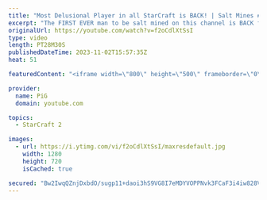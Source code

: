```yaml
---
title: "Most Delusional Player in all StarCraft is BACK! | Salt Mines #46 - StarCraft 2"
excerpt: "The FIRST EVER man to be salt mined on this channel is BACK for Salt Mines #46! Not only that, he's hosting a tournament, where all his salt has trickled into the rules. The entire thing is so ridiculous!  Send in your funniest, saltiest replays to RateMyStarCraft@gmail.com with “Salt Mines” in the title"
originalUrl: https://youtube.com/watch?v=f2oCdlXtSsI
type: video
length: PT28M30S
publishedDateTime: 2023-11-02T15:57:35Z
heat: 51

featuredContent: "<iframe width=\"800\" height=\"500\" frameborder=\"0\" src=\"https://www.youtube.com/embed/f2oCdlXtSsI\" allow=\"accelerometer; autoplay; encrypted-media; gyroscope; picture-in-picture\" allowfullscreen></iframe>"

provider:
  name: PiG
  domain: youtube.com

topics:
  - StarCraft 2

images:
  - url: https://i.ytimg.com/vi/f2oCdlXtSsI/maxresdefault.jpg
    width: 1280
    height: 720
    isCached: true

secured: "Bw2IwqQZnjDxbdO/sugp11+daoi3hS9VG8I7eMDYVOPPNvk3FCaF3i4iw828VoVqwGyrLBdOtA0PToW9yWgZKDV3ofRCpWMUGHlmd7PfPg/dCRa5ZFbbdRvZbmb1tTlq5L/cpACa13gFjK8h/pOxthWndEERp428KA87j4iedrfv2ch4ZnCvZMvQmXluReDgdmkKQStI5EB6/i2WnCumqBljPVJAZ6g9VmwypWYfLFkTTkANXhVTS3bTSfSRjazefMFOzpOTymC57InivaKBYrgVDe1rmHlxaq+t8EXcbisarkbMzJoRvopGq/94BL0F8X6Jkdgp2tKAkYwwHv+VvFV+vw0hJz1HzQ40CsKWfCNE7Ha9/PMQKNSKreqwf0lda1EJTrEPhnQO6cQ7No8W+73VZOX465RBj89+oW0oQPs=;wxn+saRGnFV7RzDciJkzyg=="
---
```


